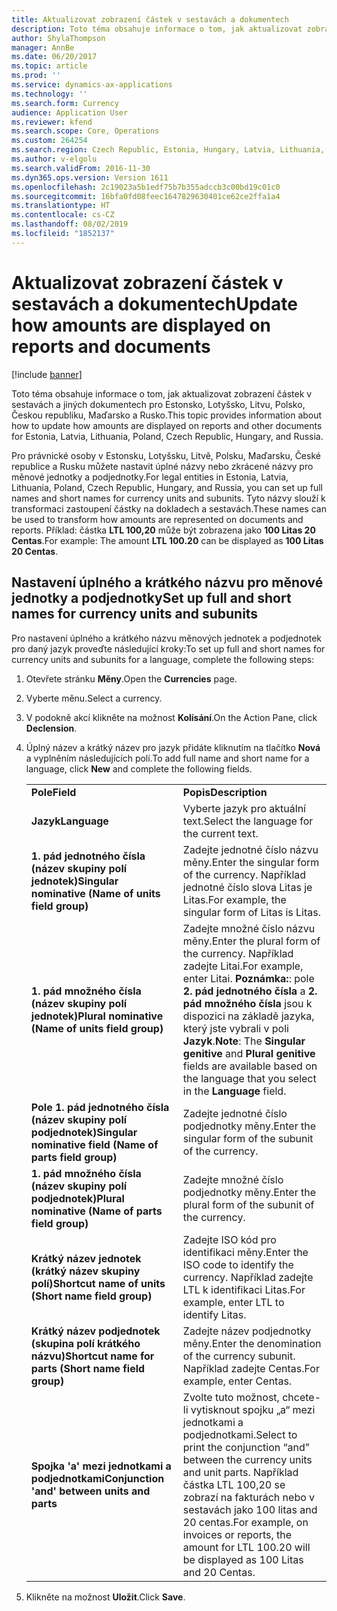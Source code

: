 ```yaml
---
title: Aktualizovat zobrazení částek v sestavách a dokumentech
description: Toto téma obsahuje informace o tom, jak aktualizovat zobrazení částek v sestavách a jiných dokumentech pro Estonsko, Lotyšsko, Litvu, Polsko, Českou republiku, Maďarsko a Rusko.
author: ShylaThompson
manager: AnnBe
ms.date: 06/20/2017
ms.topic: article
ms.prod: ''
ms.service: dynamics-ax-applications
ms.technology: ''
ms.search.form: Currency
audience: Application User
ms.reviewer: kfend
ms.search.scope: Core, Operations
ms.custom: 264254
ms.search.region: Czech Republic, Estonia, Hungary, Latvia, Lithuania, Poland, Russia
ms.author: v-elgolu
ms.search.validFrom: 2016-11-30
ms.dyn365.ops.version: Version 1611
ms.openlocfilehash: 2c19023a5b1edf75b7b355adccb3c00bd19c01c0
ms.sourcegitcommit: 16bfa0fd08feec1647829630401ce62ce2ffa1a4
ms.translationtype: HT
ms.contentlocale: cs-CZ
ms.lasthandoff: 08/02/2019
ms.locfileid: "1852137"
---
```

# <a name="update-how-amounts-are-displayed-on-reports-and-documents"></a><span data-ttu-id="75a9f-103">Aktualizovat zobrazení částek v sestavách a dokumentech</span><span class="sxs-lookup"><span data-stu-id="75a9f-103">Update how amounts are displayed on reports and documents</span></span>

[!include [banner](../includes/banner.md)]

<span data-ttu-id="75a9f-104">Toto téma obsahuje informace o tom, jak aktualizovat zobrazení částek v sestavách a jiných dokumentech pro Estonsko, Lotyšsko, Litvu, Polsko, Českou republiku, Maďarsko a Rusko.</span><span class="sxs-lookup"><span data-stu-id="75a9f-104">This topic provides information about how to update how amounts are displayed on reports and other documents for Estonia, Latvia, Lithuania, Poland, Czech Republic, Hungary, and Russia.</span></span>

<span data-ttu-id="75a9f-105">Pro právnické osoby v Estonsku, Lotyšsku, Litvě, Polsku, Maďarsku, České republice a Rusku můžete nastavit úplné názvy nebo zkrácené názvy pro měnové jednotky a podjednotky.</span><span class="sxs-lookup"><span data-stu-id="75a9f-105">For legal entities in Estonia, Latvia, Lithuania, Poland, Czech Republic, Hungary, and Russia, you can set up full names and short names for currency units and subunits.</span></span> <span data-ttu-id="75a9f-106">Tyto názvy slouží k transformaci zastoupení částky na dokladech a sestavách.</span><span class="sxs-lookup"><span data-stu-id="75a9f-106">These names can be used to transform how amounts are represented on documents and reports.</span></span> <span data-ttu-id="75a9f-107">Příklad: částka **LTL 100,20** může být zobrazena jako **100 Litas 20 Centas**.</span><span class="sxs-lookup"><span data-stu-id="75a9f-107">For example: The amount **LTL 100.20** can be displayed as **100 Litas 20 Centas**.</span></span>

## <a name="set-up-full-and-short-names-for-currency-units-and-subunits"></a><span data-ttu-id="75a9f-108">Nastavení úplného a krátkého názvu pro měnové jednotky a podjednotky</span><span class="sxs-lookup"><span data-stu-id="75a9f-108">Set up full and short names for currency units and subunits</span></span>
<span data-ttu-id="75a9f-109">Pro nastavení úplného a krátkého názvu měnových jednotek a podjednotek pro daný jazyk proveďte následující kroky:</span><span class="sxs-lookup"><span data-stu-id="75a9f-109">To set up full and short names for currency units and subunits for a language, complete the following steps:</span></span>

1. <span data-ttu-id="75a9f-110">Otevřete stránku **Měny**.</span><span class="sxs-lookup"><span data-stu-id="75a9f-110">Open the **Currencies** page.</span></span>
2. <span data-ttu-id="75a9f-111">Vyberte měnu.</span><span class="sxs-lookup"><span data-stu-id="75a9f-111">Select a currency.</span></span>
3. <span data-ttu-id="75a9f-112">V podokně akcí klikněte na možnost **Kolísání**.</span><span class="sxs-lookup"><span data-stu-id="75a9f-112">On the Action Pane, click **Declension**.</span></span>
4. <span data-ttu-id="75a9f-113">Úplný název a krátký název pro jazyk přidáte kliknutím na tlačítko **Nová** a vyplněním následujících polí.</span><span class="sxs-lookup"><span data-stu-id="75a9f-113">To add full name and short name for a language, click **New** and complete the following fields.</span></span>

   |                                                                        |                                                                                                                                                                                                                                                                        |
   |------------------------------------------------------------------------|------------------------------------------------------------------------------------------------------------------------------------------------------------------------------------------------------------------------------------------------------------------------|
   |                         <span data-ttu-id="75a9f-114"><strong>Pole</strong></span><span class="sxs-lookup"><span data-stu-id="75a9f-114"><strong>Field</strong></span></span>                         |                                                                                                                      <span data-ttu-id="75a9f-115"><strong>Popis</strong></span><span class="sxs-lookup"><span data-stu-id="75a9f-115"><strong>Description</strong></span></span>                                                                                                                      |
   |                       <span data-ttu-id="75a9f-116"><strong>Jazyk</strong></span><span class="sxs-lookup"><span data-stu-id="75a9f-116"><strong>Language</strong></span></span>                        |                                                                                                               <span data-ttu-id="75a9f-117">Vyberte jazyk pro aktuální text.</span><span class="sxs-lookup"><span data-stu-id="75a9f-117">Select the language for the current text.</span></span>                                                                                                                |
   |    <span data-ttu-id="75a9f-118"><strong>1. pád jednotného čísla (název skupiny polí jednotek)</strong></span><span class="sxs-lookup"><span data-stu-id="75a9f-118"><strong>Singular nominative (Name of units field group)</strong></span></span>    |                                                                                       <span data-ttu-id="75a9f-119">Zadejte jednotné číslo názvu měny.</span><span class="sxs-lookup"><span data-stu-id="75a9f-119">Enter the singular form of the currency.</span></span> <span data-ttu-id="75a9f-120">Například jednotné číslo slova Litas je Litas.</span><span class="sxs-lookup"><span data-stu-id="75a9f-120">For example, the singular form of Litas is Litas.</span></span>                                                                                       |
   |     <span data-ttu-id="75a9f-121"><strong>1. pád množného čísla (název skupiny polí jednotek)</strong></span><span class="sxs-lookup"><span data-stu-id="75a9f-121"><strong>Plural nominative (Name of units field group)</strong></span></span>     | <span data-ttu-id="75a9f-122">Zadejte množné číslo názvu měny.</span><span class="sxs-lookup"><span data-stu-id="75a9f-122">Enter the plural form of the currency.</span></span> <span data-ttu-id="75a9f-123">Například zadejte Litai.</span><span class="sxs-lookup"><span data-stu-id="75a9f-123">For example, enter Litai.</span></span> <span data-ttu-id="75a9f-124"><strong>Poznámka:</strong>: pole <strong>2. pád jednotného čísla</strong> a <strong>2. pád množného čísla</strong> jsou k dispozici na základě jazyka, který jste vybrali v poli <strong>Jazyk</strong>.</span><span class="sxs-lookup"><span data-stu-id="75a9f-124"><strong>Note</strong>: The <strong>Singular genitive</strong> and <strong>Plural genitive</strong> fields are available based on the language that you select in the <strong>Language</strong> field.</span></span> |
   | <span data-ttu-id="75a9f-125"><strong>Pole 1. pád jednotného čísla (název skupiny polí podjednotek)</strong></span><span class="sxs-lookup"><span data-stu-id="75a9f-125"><strong>Singular nominative field (Name of parts field group)</strong></span></span> |                                                                                                        <span data-ttu-id="75a9f-126">Zadejte jednotné číslo podjednotky měny.</span><span class="sxs-lookup"><span data-stu-id="75a9f-126">Enter the singular form of the subunit of the currency.</span></span>                                                                                                         |
   |     <span data-ttu-id="75a9f-127"><strong>1. pád množného čísla (název skupiny polí podjednotek)</strong></span><span class="sxs-lookup"><span data-stu-id="75a9f-127"><strong>Plural nominative (Name of parts field group)</strong></span></span>     |                                                                                                         <span data-ttu-id="75a9f-128">Zadejte množné číslo podjednotky měny.</span><span class="sxs-lookup"><span data-stu-id="75a9f-128">Enter the plural form of the subunit of the currency.</span></span>                                                                                                          |
   |    <span data-ttu-id="75a9f-129"><strong>Krátký název jednotek (krátký název skupiny polí)</strong></span><span class="sxs-lookup"><span data-stu-id="75a9f-129"><strong>Shortcut name of units (Short name field group)</strong></span></span>    |                                                                                         <span data-ttu-id="75a9f-130">Zadejte ISO kód pro identifikaci měny.</span><span class="sxs-lookup"><span data-stu-id="75a9f-130">Enter the ISO code to identify the currency.</span></span> <span data-ttu-id="75a9f-131">Například zadejte LTL k identifikaci Litas.</span><span class="sxs-lookup"><span data-stu-id="75a9f-131">For example, enter LTL to identify Litas.</span></span>                                                                                         |
   |   <span data-ttu-id="75a9f-132"><strong>Krátký název podjednotek (skupina polí krátkého názvu)</strong></span><span class="sxs-lookup"><span data-stu-id="75a9f-132"><strong>Shortcut name for parts (Short name field group)</strong></span></span>    |                                                                                               <span data-ttu-id="75a9f-133">Zadejte název podjednotky měny.</span><span class="sxs-lookup"><span data-stu-id="75a9f-133">Enter the denomination of the currency subunit.</span></span> <span data-ttu-id="75a9f-134">Například zadejte Centas.</span><span class="sxs-lookup"><span data-stu-id="75a9f-134">For example, enter Centas.</span></span>                                                                                               |
   |       <span data-ttu-id="75a9f-135"><strong>Spojka 'a' mezi jednotkami a podjednotkami</strong></span><span class="sxs-lookup"><span data-stu-id="75a9f-135"><strong>Conjunction 'and' between units and parts</strong></span></span>       |                                     <span data-ttu-id="75a9f-136">Zvolte tuto možnost, chcete-li vytisknout spojku „a“ mezi jednotkami a podjednotkami.</span><span class="sxs-lookup"><span data-stu-id="75a9f-136">Select to print the conjunction “and” between the currency units and unit parts.</span></span> <span data-ttu-id="75a9f-137">Například částka LTL 100,20 se zobrazí na fakturách nebo v sestavách jako 100 litas and 20 centas.</span><span class="sxs-lookup"><span data-stu-id="75a9f-137">For example, on invoices or reports, the amount for LTL 100.20 will be displayed as 100 Litas and 20 Centas.</span></span>                                      |


5. <span data-ttu-id="75a9f-138">Klikněte na možnost **Uložit**.</span><span class="sxs-lookup"><span data-stu-id="75a9f-138">Click **Save**.</span></span>




